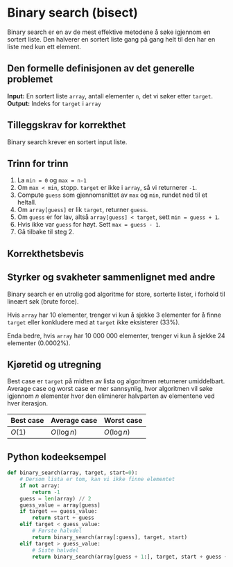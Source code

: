# Binary search (bisect)
<!-- [C3] Forstå Bisect og Bisect' (se appendiks C i pensumhefte) -->

<!-- 
1. Kjenne den formelle definisjonen av det generelle problemet den løser
2. Kjenne til eventuelle tilleggskrav den stiller for å være korrekt
3. Vite hvordan den oppfører seg; kunne utføre algoritmen, trinn for trinn!
4. Forstå korrekthetsbeviset; hvordan og hvorfor virker algoritmen egentlig?
5. Kjenne til eventuelle styrker eller svakheter, sammenlignet med andre
6. Kjenne kjøretidene under ulike omstendigheter, og forstå utregningen
-->

Binary search er en av de mest effektive metodene å søke igjennom en sortert liste. Den halverer en sortert liste gang på gang helt til den har en liste med kun ett element.

## Den formelle definisjonen av det generelle problemet
<!-- Et problem er relasjonen mellom input og output -->

**Input:** En sortert liste `array`, antall elementer `n`, det vi søker etter `target`.  
**Output:** Indeks for `target` i `array`

## Tilleggskrav for korrekthet
<!-- Korrekhet: algoritmer virker, gir det svaret den skal -->
Binary search krever en sortert input liste.

## Trinn for trinn
<!-- Pseudokode med forklaring -->

1. La `min = 0` og `max = n-1`
2. Om `max < min`, stopp. `target` er ikke i `array`, så vi returnerer `-1`.
3. Compute `guess` som gjennomsnittet av `max` og `min`, rundet ned til et heltall.
4. Om `array[guess]` er lik `target`, returner `guess`.
5. Om `guess` er for lav, altså `array[guess] < target`, sett `min = guess + 1`.
6. Hvis ikke var `guess` for høyt. Sett `max = guess - 1`.
7. Gå tilbake til steg 2.

## Korrekthetsbevis
<!-- TBA -->

## Styrker og svakheter sammenlignet med andre

Binary search er en utrolig god algoritme for store, sorterte lister, i forhold til lineært søk (brute force).

Hvis `array` har 10 elementer, trenger vi kun å sjekke 3 elementer for å finne `target` eller konkludere med at `target` ikke eksisterer (33%).

Enda bedre, hvis `array` har 10 000 000 elementer, trenger vi kun å sjekke 24 elementer (0.0002%).

## Kjøretid og utregning

Best case er `target` på midten av lista og algoritmen returnerer umiddelbart. Average case og worst case er mer sannsynlig, hvor algoritmen vil søke igjennom $n$ elementer hvor den eliminerer halvparten av elementene ved hver iterasjon.

Best case | Average case | Worst case
---------|----------|---------
$O(1)$ | $O(\log n)$ | $O(\log n)$

## Python kodeeksempel

```python
def binary_search(array, target, start=0):
    # Dersom lista er tom, kan vi ikke finne elementet
    if not array:
        return -1
    guess = len(array) // 2
    guess_value = array[guess]
    if target == guess_value:
        return start + guess
    elif target < guess_value:
        # Første halvdel
        return binary_search(array[:guess], target, start)
    elif target > guess_value:
        # Siste halvdel
        return binary_search(array[guess + 1:], target, start + guess + 1)
```

